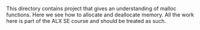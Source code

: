This directory contains project that gives an understanding of malloc functions. Here we see how to allocate and deallocate memory. All the work here is part of the ALX SE course and should be treated as such.

